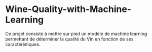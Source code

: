# Wine-Quality-with-Machine-Learning
Ce projet consiste à mettre sur pied un modèle de machine learning permettant de déterminer la qualité du Vin en fonction de ses caractéristiques.

